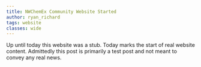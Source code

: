 ```yaml
---
title: NWChemEx Community Website Started
author: ryan_richard
tags: website
classes: wide
---
```


Up until today this website was a stub. Today marks the start of real website
content. Admittedly this post is primarily a test post and not meant to convey
any real news.
